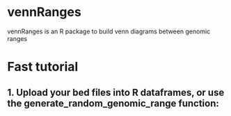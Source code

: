 # vennRanges
vennRanges is an R package to build venn diagrams between genomic ranges

# Fast tutorial
## 1. Upload your bed files into R dataframes, or use the generate_random_genomic_range function:

